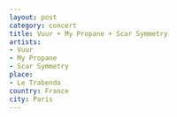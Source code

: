 ```yaml
---
layout: post
category: concert
title: Vuur + My Propane + Scar Symmetry
artists: 
- Vuur
- My Propane
- Scar Symmetry
place: 
- Le Trabendo
country: France
city: Paris
---
```



